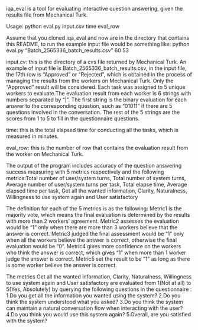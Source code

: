 iqa_eval is a tool for evaluating interactive question answering, given the results file from Mechanical Turk. 

Usage: python eval.py input.csv time eval_row

Assume that you cloned iqa_eval and now are in the directory that contains this README, to run the example input file would be something like: python eval.py “Batch_2565336_batch_results.csv” 60 53 

input.cv: this is the directory of a cvs file returned by Mechanical Turk. An example of input file is Batch_2565336_batch_results.csv, in the input file, the 17th row is “Approved” or “Rejected”, which is obtained in the process of managing the results from the workers on Mechanical Turk. Only the “Approved” result will be considered. Each task was assigned to 5 unique workers to evaluate.The evaluation result from each worker is 6 strings with numbers separated by “|”. The first string is the binary evaluation for each answer to the corresponding question, such as “01011” if there are 5 questions involved in the conversation. The rest of the 5 strings are the scores from 1 to 5 to fill in the questionnaire questions.

time: this is the total elapsed time for conducting all the tasks, which is measured in minutes.

eval_row: this is the number of row that contains the evaluation result from the worker on Mechanical Turk.

The output of the program includes accuracy of the question answering success measuring with 5 metrics respectively and the following metrics:Total number of user/system turns, Total number of system turns, Average number of user/system turns per task, Total elapse time, Average elapsed time per task, Get all the wanted information, Clarity, Naturalness, Willingness to use system again and User satisfactory

The definition for each of the 5 metrics is as the following:
Metric1 is the majority vote, which means the final evaluation is determined by the results with more than 2 workers’ agreement. Metric2 assesses the evaluation would be “1” only when there are more than 3 workers believe that the answer is correct. Metric3 judged the final assessment would be “1” only when all the workers believe the answer is correct, otherwise the final evaluation would be “0”. Metric4 gives more confidence on the workers who think the answer is correct, which gives “1” when more than 1 worker judge the answer is correct. Metric5 set the result to be “1” as long as there is some worker believe the answer is correct.

The metrics Get all the wanted information, Clarity, Naturalness, Willingness to use system again and User satisfactory are evaluated from 1(Not at all) to 5(Yes, Absolutely) by querying the following questions in the questionnaire :
1.Do you get all the information you wanted using the system?
2.Do you think the system understood what you asked?
3.Do you think the system can maintain a natural conversation flow when interacting with the user?
4.Do you think you would use this system again?
5.Overall, are you satisfied with the system?

